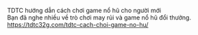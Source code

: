 TDTC hướng dẫn cách chơi game nổ hũ cho người mới	
Bạn đã nghe nhiều về trò chơi may rủi và game nổ hũ đổi thưởng.
https://tdtc32g.com/tdtc-cach-choi-game-no-hu/
